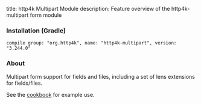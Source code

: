 title: http4k Multipart Module
description: Feature overview of the http4k-multipart form module

### Installation (Gradle)
```compile group: "org.http4k", name: "http4k-multipart", version: "3.244.0"```

### About

Multipart form support for fields and files, including a set of lens extensions for fields/files.

See the [cookbook](/cookbook/multipart_forms/) for example use.
